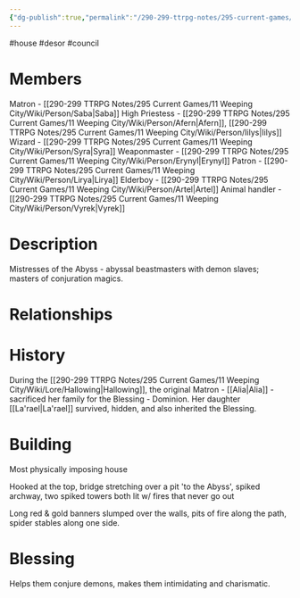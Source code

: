```yaml
---
{"dg-publish":true,"permalink":"/290-299-ttrpg-notes/295-current-games/11-weeping-city/wiki/house/desor/"}
---
```



#house #desor #council 

# Members

Matron - [[290-299 TTRPG Notes/295 Current Games/11 Weeping City/Wiki/Person/Saba\|Saba]]
High Priestess - [[290-299 TTRPG Notes/295 Current Games/11 Weeping City/Wiki/Person/Afern\|Afern]], [[290-299 TTRPG Notes/295 Current Games/11 Weeping City/Wiki/Person/Iilys\|Iilys]]
Wizard - [[290-299 TTRPG Notes/295 Current Games/11 Weeping City/Wiki/Person/Syra\|Syra]]
Weaponmaster - [[290-299 TTRPG Notes/295 Current Games/11 Weeping City/Wiki/Person/Erynyl\|Erynyl]]
Patron - [[290-299 TTRPG Notes/295 Current Games/11 Weeping City/Wiki/Person/Lirya\|Lirya]]
Elderboy - [[290-299 TTRPG Notes/295 Current Games/11 Weeping City/Wiki/Person/Artel\|Artel]]
Animal handler - [[290-299 TTRPG Notes/295 Current Games/11 Weeping City/Wiki/Person/Vyrek\|Vyrek]]

# Description

Mistresses of the Abyss - abyssal beastmasters with demon slaves; masters of conjuration magics.

# Relationships

# History

During the [[290-299 TTRPG Notes/295 Current Games/11 Weeping City/Wiki/Lore/Hallowing\|Hallowing]], the original Matron - [[Alia\|Alia]] - sacrificed her family for the Blessing - Dominion.
Her daughter [[La'rael\|La'rael]] survived, hidden, and also inherited the Blessing.

# Building

Most physically imposing house

Hooked at the top, bridge stretching over a pit 'to the Abyss', spiked archway, two spiked towers both lit w/ fires that never go out

Long red & gold banners slumped over the walls, pits of fire along the path, spider stables along one side.

# Blessing

Helps them conjure demons, makes them intimidating and charismatic.